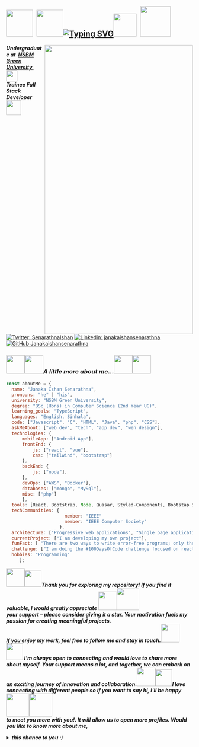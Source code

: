 <!--**Copyright © 2023 Janakaishansenarathna. All rights reserved.**-->
<h2><img src="https://user-images.githubusercontent.com/74038190/216656971-9a208a88-e6ad-4b7a-88eb-c410e4cf0e00.gif"width="72">&nbsp&nbsp<!-- Lorem, ipsum dolor sit amet consectetur adipisicing elit. Sunt nobis dolores corporis minima atque velit consequuntur nam ad omnis illo. --><img src="https://user-images.githubusercontent.com/74038190/216656959-bdd9b5f2-9fc8-438e-bbf3-3674c39ec746.gif"width="72"><!-- Lorem, ipsum dolor sit amet consectetur adipisicing elit. Sunt nobis dolores corporis minima atque velit consequuntur nam ad omnis illo. --><a href="https://git.io/typing-svg"><img src="https://readme-typing-svg.demolab.com?font=Pacifico&color=F7F7F7&size=22&center=true&vCenter=true&width=395&height=31&duration=4000&lines=Hi , Welcome+to+the+Heart+ of+my+Code+!;"alt="Typing SVG" /><!-- Lorem, ipsum dolor sit amet consectetur adipisicing elit. Sunt nobis dolores corporis minima atque velit consequuntur nam ad omnis illo. --></a><!-- Lorem, ipsum dolor sit amet consectetur adipisicing elit. Sunt nobis dolores corporis minima atque velit consequuntur nam ad omnis illo. --><img src="https://user-images.githubusercontent.com/74038190/216649449-3f087222-10d7-4132-b128-0bb0830cdb9a.gif"width="62">&nbsp&nbsp<!-- Lorem, ipsum dolor sit amet consectetur adipisicing elit. Sunt nobis dolores corporis minima atque velit consequuntur nam ad omnis illo. --><img src="https://user-images.githubusercontent.com/74038190/216655797-63671069-cb49-4ce1-a2d0-f15d1f4be193.gif"width="82"></h2><img src="https://user-images.githubusercontent.com/74038190/221352989-518609ab-b4d1-459e-929f-a08cd2bd9b3c.gif"align="right"width="400" height="780"><b><p><em>Undergraduate at&nbsp&nbsp<a href="http://www.nsbm.ac.lk">NSBM Green University </a><!-- Lorem, ipsum dolor sit amet consectetur adipisicing elit. Sunt nobis dolores corporis minima atque velit consequuntur nam ad omnis illo. -->&nbsp<!-- Lorem, ipsum dolor sit amet consectetur adipisicing elit. Sunt nobis dolores corporis minima atque velit consequuntur nam ad omnis illo. -->&nbsp<!-- Lorem, ipsum dolor sit amet consectetur adipisicing elit. Sunt nobis dolores corporis minima atque velit consequuntur nam ad omnis illo. --><img src="https://media.giphy.com/media/fYSnHlufseco8Fh93Z/giphy.gif"width="30"></br>Trainee Full Stack Developer&nbsp&nbsp<img src="https://media.giphy.com/media/WUlplcMpOCEmTGBtBW/giphy.gif"width="40"></em></p></b><!-- Lorem, ipsum dolor sit amet consectetur adipisicing elit. Sunt nobis dolores corporis minima atque velit consequuntur nam ad omnis illo. --><!-- Lorem, ipsum dolor sit amet consectetur adipisicing elit. Sunt nobis dolores corporis minima atque velit consequuntur nam ad omnis illo. -->

[![Twitter: SenarathnaIshan](https://img.shields.io/twitter/follow/SenarathnaIshan?style=social)](https://twitter.com/SenarathnaIshan)  <!-- Lorem, ipsum dolor sit amet consectetur adipisicing elit. Sunt nobis dolores corporis minima atque velit consequuntur nam ad omnis illo. -->[![Linkedin: janakaishansenarathna](https://img.shields.io/badge/-janakaishansenarathna-blue?style=flat-square&logo=Linkedin&logoColor=white&link=https://www.linkedin.com/in/janakaishansenarathna/)](https://www.linkedin.com/in/janakaishansenarathna/)  <!-- Lorem, ipsum dolor sit amet consectetur adipisicing elit. Sunt nobis dolores corporis minima atque velit consequuntur nam ad omnis illo. -->[![GitHub Janakaishansenarathna](https://img.shields.io/github/followers/Janakaishansenarathna?label=follow&style=social)](https://github.com/Janakaishansenarathna)<h3><!-- Lorem, ipsum dolor sit amet consectetur adipisicing elit. Sunt nobis dolores corporis minima atque velit consequuntur nam ad omnis illo. --><img src="https://user-images.githubusercontent.com/74038190/216649417-9acc58df-9186-4132-ad43-819a57babb67.gif" width="50"><img src="https://media.giphy.com/media/VgCDAzcKvsR6OM0uWg/giphy.gif" width="50"><!-- Lorem, ipsum dolor sit amet consectetur adipisicing elit. Sunt nobis dolores corporis minima atque velit consequuntur nam ad omnis illo. --><i>A little more about me...</i><img src="https://user-images.githubusercontent.com/74038190/216654095-6f6772e4-e433-4bba-9164-1ca6f463ac3f.gif" width="50"><!-- Lorem, ipsum dolor sit amet consectetur adipisicing elit. Sunt nobis dolores corporis minima atque velit consequuntur nam ad omnis illo. --><img src="https://user-images.githubusercontent.com/74038190/216654116-d0e8d227-7977-4edc-8d36-63461bda9503.gif" width="50"></h3>
```javascript 
const aboutMe = {
  name: "Janaka Ishan Senarathna",
  pronouns: "he" | "his",
  university: "NSBM Green University",
  degree: "BSc (Hons) in Computer Science (2nd Year UG)",
  learning_goals: "TypeScript",
  languages: "English, Sinhala",
  code: ["Javascript", "C", "HTML", "Java", "php", "CSS"],
  askMeAbout: ["web dev", "tech", "app dev", "wen design"],
  technologies: {
      mobileApp: ["Android App"],
      frontEnd: {
          js: ["react", "vue"],
          css: ["tailwind", "bootstrap"]
      },
      backEnd: {
          js: ["node"],
      },
      devOps: ["AWS", "Docker"],
      databases: ["mongo", "MySql"],
      misc: ["php"]
      },
  tools: [React, Bootstrap, Node, Quasar, Styled-Components, Bootstap Studio, Docker],
  techCommunities: {
                      member: "IEEE"
                      member: "IEEE Computer Society"
                    },
  architecture: ["Progressive web applications", "Single page applications"],
  currentProject: ["I am developing my own project"],
  funFact: [ "There are two ways to write error-free programs; only the third one works"],
  challenge: ["I am doing the #100DaysOfCode challenge focused on react"],
  hobbies: "Programming"
     };
```
<p><img src="https://user-images.githubusercontent.com/74038190/216656977-ef584e23-480a-4d1c-8c3f-7d045910ddc9.gif"width="50"><img src="https://user-images.githubusercontent.com/74038190/216656950-4ecec37b-f42b-4bd8-8cd5-55fecbe04df6.gif"width="45"><em><b>Thank you for exploring my repository! If you find it valuable, I would greatly appreciate <img src="https://user-images.githubusercontent.com/74038190/216654136-2b97900b-59ee-45c5-87bb-0c359e31dd2f.gif"width="50"><img src="https://user-images.githubusercontent.com/74038190/216654128-ad1c5827-e18e-43a6-974b-3669cbb082b9.gif"width="60"><br>your support – please consider giving it a star. Your motivation fuels my passion for creating meaningful projects. <br>If you enjoy my work, feel free to follow me and stay in touch.<img src="https://user-images.githubusercontent.com/74038190/216656977-ef584e23-480a-4d1c-8c3f-7d045910ddc9.gif"width="50"><img src="https://user-images.githubusercontent.com/74038190/216656950-4ecec37b-f42b-4bd8-8cd5-55fecbe04df6.gif"width="45"> I'm always open to connecting and would love to share more about myself. Your support means a lot, and together, we can embark on an exciting journey of innovation and collaboration.<img src="https://user-images.githubusercontent.com/74038190/216656977-ef584e23-480a-4d1c-8c3f-7d045910ddc9.gif"width="50"><img src="https://user-images.githubusercontent.com/74038190/216656950-4ecec37b-f42b-4bd8-8cd5-55fecbe04df6.gif"width="45">I love connecting with different people so if you want to say hi, I'll be happy<img src="https://user-images.githubusercontent.com/74038190/216656971-9a208a88-e6ad-4b7a-88eb-c410e4cf0e00.gif"width="62"><img src="https://user-images.githubusercontent.com/74038190/216656959-bdd9b5f2-9fc8-438e-bbf3-3674c39ec746.gif"width="62"><br> to meet you more with you!. It will allow us to open more profiles. Would you like to know more about me,<details><summary>this chance to you</b> :)&nbsp<!-- Lorem, ipsum dolor sit amet consectetur adipisicing elit. Sunt nobis dolores corporis minima atque velit consequuntur nam ad omnis illo. --></em><!-- underline line --- --></summary><br><br><br><table align="center"><tr><td><p align="left"><img src="https://img.shields.io/badge/License-BSD--2--Clause-orange.svg" alt="Janakaishansenarathna LISENCE"/><!-- Lorem, ipsum dolor sit amet consectetur adipisicing elit. Sunt nobis dolores corporis minima atque velit consequuntur nam ad omnis illo. --></p></td><td><p align="center"><!-- Lorem, ipsum dolor sit amet consectetur adipisicing elit. Sunt nobis dolores corporis minima atque velit consequuntur nam ad omnis illo. --><img src="https://komarev.com/ghpvc/?username=janakaishansenarathna&label=Profile%20views&color=0e75b6&style=flat"alt="Janakaishansenarathna" /></p></td><td><p align="right"><b><i> Copyright © 2023 Janakaishansenarathna. All rights reserved.</i></b></p></td></tr></table><!-- Copyright Notice --><!--**Copyright © 2023 Janakaishansenarathna. All rights reserved.**--><!-- Lorem, ipsum dolor sit amet consectetur adipisicing elit. Sunt nobis dolores corporis minima atque velit consequuntur nam ad omnis illo. --><h1 align="center"><i>Hi <!-- Lorem, ipsum dolor sit amet consectetur adipisicing elit. Sunt nobis dolores corporis minima atque velit consequuntur nam ad omnis illo. --></i><!-- Lorem, ipsum dolor sit amet consectetur adipisicing elit. Sunt nobis dolores corporis minima atque velit consequuntur nam ad omnis illo. --><img src="https://raw.githubusercontent.com/Tarikul-Islam-Anik/Animated-Fluent-Emojis/master/Emojis/Hand%20gestures/Heart%20Hands.png"alt="Heart Hands"width="70" height="70"/>, Welcome to the Heart of My Code ! <!-- Lorem, ipsum dolor sit amet consectetur adipisicing elit. Sunt nobis dolores corporis minima atque velit consequuntur nam ad omnis illo. --><img src="https://raw.githubusercontent.com/Tarikul-Islam-Anik/Animated-Fluent-Emojis/master/Emojis/People%20with%20professions/Man%20Technologist%20Medium%20Skin%20Tone.png"alt="Man Technologist Medium Skin Tone"width="70"height="70"/><!-- Lorem, ipsum dolor sit amet consectetur adipisicing elit. Sunt nobis dolores corporis minima atque velit consequuntur nam ad omnis illo. --></h1><div align="center"><a href="https://git.io/typing-svg"><!-- Lorem, ipsum dolor sit amet consectetur adipisicing elit. Sunt nobis dolores corporis minima atque velit consequuntur nam ad omnis illo. --><img src="https://readme-typing-svg.demolab.com?font=Righteous&size=35&center=true&vCenter=true&width=600&height=70&duration=4000&lines=I'm +a+Trainee+Full+Stack+Developer; || .Front+End+Developer; || .UI/UX Designer ; || .From+Gampaha+, Sri+lanka ;"alt="Typing SVG" /></a><!-- Lorem, ipsum dolor sit amet consectetur adipisicing elit. Sunt nobis dolores corporis minima atque velit consequuntur nam ad omnis illo. --></div><table><!-- Lorem, ipsum dolor sit amet consectetur adipisicing elit. Sunt nobis dolores corporis minima atque velit consequuntur nam ad omnis illo. --><tr><td><h2><!-- Lorem, ipsum dolor sit amet consectetur adipisicing elit. Sunt nobis dolores corporis minima atque velit consequuntur nam ad omnis illo. --><i>💫 About Me: </i></h2><!-- Lorem, ipsum dolor sit amet consectetur adipisicing elit. Sunt nobis dolores corporis minima atque velit consequuntur nam ad omnis illo. --><span style="font-family: 'Righteous', cursive;font-size: 16px;"><h4><!-- Lorem, ipsum dolor sit amet consectetur adipisicing elit. Sunt nobis dolores corporis minima atque velit consequuntur nam ad omnis illo. --><i>👋 Hello, Coders!</i></h4><b><!-- Lorem, ipsum dolor sit amet consectetur adipisicing elit. Sunt nobis dolores corporis minima atque velit consequuntur nam ad omnis illo. --><i>I am a dynamic 2nd-year BSc <!-- Lorem, ipsum dolor sit amet consectetur adipisicing elit. Sunt nobis dolores corporis minima atque velit consequuntur nam ad omnis illo. -->(Hons) Computer Science <!-- Lorem, ipsum dolor sit amet consectetur adipisicing elit. Sunt nobis dolores corporis minima atque velit consequuntur nam ad omnis illo. -->student at NSBM Green University, passionately focused on<!-- Lorem, ipsum dolor sit amet consectetur adipisicing elit. Sunt nobis dolores corporis minima atque velit consequuntur nam ad omnis illo. --> full-stack web development<!-- Lorem, ipsum dolor sit amet consectetur adipisicing elit. Sunt nobis dolores corporis minima atque velit consequuntur nam ad omnis illo. --> and mobile applications.<!-- Lorem, ipsum dolor sit amet consectetur adipisicing elit. Sunt nobis dolores corporis minima atque velit consequuntur nam ad omnis illo. --> With a keen interest in innovation, I excel <!-- Lorem, ipsum dolor sit amet consectetur adipisicing elit. Sunt nobis dolores corporis minima atque velit consequuntur nam ad omnis illo. -->in software development, database<!-- Lorem, ipsum dolor sit amet consectetur adipisicing elit. Sunt nobis dolores corporis minima atque velit consequuntur nam ad omnis illo. --> management<!-- Lorem, ipsum dolor sit amet consectetur adipisicing elit. Sunt nobis dolores corporis minima atque velit consequuntur nam ad omnis illo. -->, and artificial intelligence. My collaborative approach, <!-- Lorem, ipsum dolor sit amet consectetur adipisicing elit. Sunt nobis dolores corporis minima atque velit consequuntur nam ad omnis illo. -->strong communication skills, and dedication make me an asset ready to contribute to the success of any organization. Connect with me to explore opportunities for <!-- Lorem, ipsum dolor sit amet consectetur adipisicing elit. Sunt nobis dolores corporis minima atque velit consequuntur nam ad omnis illo. -->impactful collaboration in the dynamic realms of full-stack web development and mobile applications.</i></b></span></td><td><img src="https://octodex.github.com/images/manufacturetocat.png"align="right"width=""></td></tr><!-- Lorem, ipsum dolor sit amet consectetur adipisicing elit. Sunt nobis dolores corporis minima atque velit consequuntur nam ad omnis illo. --></table><!-- Lorem, ipsum dolor sit amet consectetur adipisicing elit. Sunt nobis dolores corporis minima atque velit consequuntur nam ad omnis illo. --><img align="center"alt="Coding"width="" src="https://repository-images.githubusercontent.com/588181932/e36ec678-7984-4cdd-8e4c-a3932772ff8e"><details><summary><img src="https://raw.githubusercontent.com/Tarikul-Islam-Anik/Animated-Fluent-Emojis/master/Emojis/Smilies/Zzz.png" alt="Zzz"width="50"height="50"/></summary><!-- Lorem, ipsum dolor sit amet consectetur adipisicing elit. Sunt nobis dolores corporis minima atque velit consequuntur nam ad omnis illo. --><details><summary><h2><!-- Lorem, ipsum dolor sit amet consectetur adipisicing elit. Sunt nobis dolores corporis minima atque velit consequuntur nam ad omnis illo. --><i>🏆 GitHub Trophies:</i></h2></summary><!-- Lorem, ipsum dolor sit amet consectetur adipisicing elit. Sunt nobis dolores corporis minima atque velit consequuntur nam ad omnis illo. --><a href="https://github-trophies.vercel.app/?username=Janakaishansenarathna"target="_blank"><img src="https://github-trophies.vercel.app/?username=Janakaishansenarathna&theme=radical&column=6&margin-w=10&margin-h=5"></a><br><a href="https://github-profile-trophy.vercel.app/?username=Janakaishansenarathna&theme=radical&margin-w=10&margin-h=&title=Reviews,Experience" target="_blank"><img src="https://github-profile-trophy.vercel.app/?username=Janakaishansenarathna&theme=radical&margin-w=10&margin-h=&title=Reviews,Experience"><!-- Lorem, ipsum dolor sit amet consectetur adipisicing elit. Sunt nobis dolores corporis minima atque velit consequuntur nam ad omnis illo. --></a></details><!-- Lorem, ipsum dolor sit amet consectetur adipisicing elit. Sunt nobis dolores corporis minima atque velit consequuntur nam ad omnis illo. --><details><summary><!-- Lorem, ipsum dolor sit amet consectetur adipisicing elit. Sunt nobis dolores corporis minima atque velit consequuntur nam ad omnis illo. --><h2><i>💻 Tech Stack:</i></h2></summary><div style="display: flex;align-items:flex-start;align:align"><table align=""><tr><td align="center" width="96"><!-- Lorem, ipsum dolor sit amet consectetur adipisicing elit. Sunt nobis dolores corporis minima atque velit consequuntur nam ad omnis illo. --><img src="https://techstack-generator.vercel.app/react-icon.svg" alt="icon" width="65" height="65"/><br>React</td><td align="center" width="96"><a href="#macropower-tech"><img src="https://techstack-generator.vercel.app/python-icon.svg" alt="icon" width="65" height="65"/><!-- Lorem, ipsum dolor sit amet consectetur adipisicing elit. Sunt nobis dolores corporis minima atque velit consequuntur nam ad omnis illo. --></a><br>Python</td><!-- Lorem, ipsum dolor sit amet consectetur adipisicing elit. Sunt nobis dolores corporis minima atque velit consequuntur nam ad omnis illo. --><td align="center" width="96"><!-- Lorem, ipsum dolor sit amet consectetur adipisicing elit. Sunt nobis dolores corporis minima atque velit consequuntur nam ad omnis illo. --><img src="https://techstack-generator.vercel.app/js-icon.svg" alt="icon" width="65" height="65"/><br>JavaScript</td><td align="center" width="96"><img src="https://techstack-generator.vercel.app/cpp-icon.svg" alt="icon" width="65" height="65"/><br>C++</td><td align="center" width="96"><!-- Lorem, ipsum dolor sit amet consectetur adipisicing elit. Sunt nobis dolores corporis minima atque velit consequuntur nam ad omnis illo. --><img src="https://techstack-generator.vercel.app/mysql-icon.svg" alt="icon" width="65" height="65"/><br>MySQL</td><td align="center" width="96"><!-- Lorem, ipsum dolor sit amet consectetur adipisicing elit. Sunt nobis dolores corporis minima atque velit consequuntur nam ad omnis illo. --><img src="https://techstack-generator.vercel.app/github-icon.svg" alt="icon" width="65" height="65"/><br>Github</td><td align="center" width="96"><img src="https://techstack-generator.vercel.app/aws-icon.svg" alt="icon" width="65" height="65"/><br>AWS</td></td></td><td align="center" width="96"><img src="https://skillicons.dev/icons?i=idea" width="48" height="48" alt="idea" /><br>idea</td><td align="center" width="96"><img src="https://skillicons.dev/icons?i=linkedin" width="48" height="48" alt="linkedin" /><br>linkedin</td><!-- Lorem, ipsum dolor sit amet consectetur adipisicing elit. Sunt nobis dolores corporis minima atque velit consequuntur nam ad omnis illo. --></tr><tr><td align="center" width="96"><img src="https://skillicons.dev/icons?i=twitter" width="48" height="48" alt="twitter" /><br>twitter<td align="center" width="96"><!-- Lorem, ipsum dolor sit amet consectetur adipisicing elit. Sunt nobis dolores corporis minima atque velit consequuntur nam ad omnis illo. --><img src="https://skillicons.dev/icons?i=visualstudio" width="48" height="48" alt="visualstudio" /><br>visualstudio</td><td align="center" width="96"><!-- Lorem, ipsum dolor sit amet consectetur adipisicing elit. Sunt nobis dolores corporis minima atque velit consequuntur nam ad omnis illo. --><img src="https://user-images.githubusercontent.com/25181517/192108372-f71d70ac-7ae6-4c0d-8395-51d8870c2ef0.png" width="48" height="48" alt="Git" /><br>Git</td><td align="center"  width="96"><img src="https://skillicons.dev/icons?i=html" width="48" height="48" alt="HTML5" /><br><!-- Lorem, ipsum dolor sit amet consectetur adipisicing elit. Sunt nobis dolores corporis minima atque velit consequuntur nam ad omnis illo. -->HTML5</td><td align="center" width="96"><img src="https://skillicons.dev/icons?i=css" width="48" height="48" alt="css" /><br>CSS</td><td align="center"  width="96"><!-- Lorem, ipsum dolor sit amet consectetur adipisicing elit. Sunt nobis dolores corporis minima atque velit consequuntur nam ad omnis illo. --><img src="https://skillicons.dev/icons?i=bootstrap" width="48" height="48" alt="bootstrap" /><!-- Lorem, ipsum dolor sit amet consectetur adipisicing elit. Sunt nobis dolores corporis minima atque velit consequuntur nam ad omnis illo. --><br>Bootstrap</td><td align="center" width="96"><!-- Lorem, ipsum dolor sit amet consectetur adipisicing elit. Sunt nobis dolores corporis minima atque velit consequuntur nam ad omnis illo. --><img src="https://skillicons.dev/icons?i=tailwind" width="48" height="48" alt="tailwind" /><br>Tailwind</td><td align="center" width="96"><img src="https://skillicons.dev/icons?i=postman" width="48" height="48" alt="postman" /><!-- Lorem, ipsum dolor sit amet consectetur adipisicing elit. Sunt nobis dolores corporis minima atque velit consequuntur nam ad omnis illo. --><br>postman</td><!-- Lorem, ipsum dolor sit amet consectetur adipisicing elit. Sunt nobis dolores corporis minima atque velit consequuntur nam ad omnis illo. --><td align="center" width="96"><img src="https://skillicons.dev/icons?i=gitlab" width="48" height="48" alt="gitlab" /><br>gitlab</td></tr><tr><td align="center" width="96"><img src="https://skillicons.dev/icons?i=ai" width="48" height="48" alt="ai" /><br>a</td><!-- Lorem, ipsum dolor sit amet consectetur adipisicing elit. Sunt nobis dolores corporis minima atque velit consequuntur nam ad omnis illo. --><td align="center" width="96"><!-- Lorem, ipsum dolor sit amet consectetur adipisicing elit. Sunt nobis dolores corporis minima atque velit consequuntur nam ad omnis illo. --><img src="https://skillicons.dev/icons?i=nodejs" width="48" height="48" alt="Nodejs" /><br>Nodejs</td></td><td align="center" width="96"><!-- Lorem, ipsum dolor sit amet consectetur adipisicing elit. Sunt nobis dolores corporis minima atque velit consequuntur nam ad omnis illo. --><img src="https://skillicons.dev/icons?i=figma" width="48" height="48" alt="figma" /><!-- Lorem, ipsum dolor sit amet consectetur adipisicing elit. Sunt nobis dolores corporis minima atque velit consequuntur nam ad omnis illo. --><br>figma</td><!-- Lorem, ipsum dolor sit amet consectetur adipisicing elit. Sunt nobis dolores corporis minima atque velit consequuntur nam ad omnis illo. --><td align="center" width="96"><!-- Lorem, ipsum dolor sit amet consectetur adipisicing elit. Sunt nobis dolores corporis minima atque velit consequuntur nam ad omnis illo. --><img src="https://skillicons.dev/icons?i=vscode" width="48" height="48" alt="VsCode" /><br>VsCode</td><td align="center" width="96"><img src="https://skillicons.dev/icons?i=wordpress" width="48" height="48" alt="WordPress" /><!-- Lorem, ipsum dolor sit amet consectetur adipisicing elit. Sunt nobis dolores corporis minima atque velit consequuntur nam ad omnis illo. --><br>WordPress<!-- Lorem, ipsum dolor sit amet consectetur adipisicing elit. Sunt nobis dolores corporis minima atque velit consequuntur nam ad omnis illo. --></td><td align="center" width="96"><img src="https://skillicons.dev/icons?i=sass" width="48" height="48" alt="Sass" /><br>Sass</td><td align="center" width="96"><img src="https://skillicons.dev/icons?i=php" width="48" height="48" alt="php" /><!-- Lorem, ipsum dolor sit amet consectetur adipisicing elit. Sunt nobis dolores corporis minima atque velit consequuntur nam ad omnis illo. --><br>php</td><!-- Lorem, ipsum dolor sit amet consectetur adipisicing elit. Sunt nobis dolores corporis minima atque velit consequuntur nam ad omnis illo. --><td align="center" width="96"><img src="https://skillicons.dev/icons?i=flutter" width="48" height="48" alt="flutter" /><!-- Lorem, ipsum dolor sit amet consectetur adipisicing elit. Sunt nobis dolores corporis minima atque velit consequuntur nam ad omnis illo. --><br>flutter</td><!-- Lorem, ipsum dolor sit amet consectetur adipisicing elit. Sunt nobis dolores corporis minima atque velit consequuntur nam ad omnis illo. --><td align="center" width="96"><img src="https://skillicons.dev/icons?i=githubactions" width="48" height="48" alt="githubactions" /><br>githubactions</td></tr><tr><td align="center" width="96"><img src="https://skillicons.dev/icons?i=androidstudio" width="48" height="48" alt="androidstudio" /><br>androidstudio</td><td align="center" width="96"><img src="https://skillicons.dev/icons?i=atom" width="48" height="48" alt="atom" /><!-- Lorem, ipsum dolor sit amet consectetur adipisicing elit. Sunt nobis dolores corporis minima atque velit consequuntur nam ad omnis illo. --><br>atom</td><td align="center" width="96"><img src="https://skillicons.dev/icons?i=azure" width="48" height="48" alt="azure" /><br>azure</td><td align="center" width="96"><img src="https://skillicons.dev/icons?i=c" width="48" height="48" alt="c" /><!-- Lorem ipsum dolor sit amet consectetur adipisicing elit. Quis, aliquid. Minima, ducimus laboriosam eius tempore saepe aut beatae doloremque dicta incidunt odit earum quae porro magnam dolorem voluptatibus velit placeat laudantium, ullam hic molestiae ex! Totam enim facilis vel at, voluptatibus pariatur. Molestias, in labore temporibus architecto quia numquam non excepturi perferendis, sunt nostrum laborum veritatis! Voluptate a mollitia vel accusamus consequatur tempore sapiente hic corporis harum, delectus omnis voluptates necessitatibus? Accusamus laudantium mollitia culpa expedita tenetur ab dicta earum quia placeat ipsum? Velit harum voluptas obcaecati. Perferendis nihil accusamus ducimus nulla qui perspiciatis optio debitis similique officiis quas, consectetur at reprehenderit dignissimos delectus voluptates fuga? Ipsam in ipsa reiciendis cupiditate minus qui facere voluptatem aspernatur consequuntur nulla ex iure pariatur perspiciatis corrupti totam, omnis molestias dolorem dicta? Et quibusdam inventore excepturi perspiciatis iste, quasi ullam reprehenderit repudiandae provident aliquam, fuga explicabo vel voluptatum voluptates modi nemo, nobis omnis eum dolorem! Itaque dignissimos vero illo. Animi atque, eaque ea libero eum odio iste quisquam provident rem pariatur natus est. Iure, accusamus ipsa, illo excepturi hic corporis architecto assumenda quia nam dolore optio numquam, similique dignissimos delectus voluptatum sit dolores nesciunt? Doloremque debitis saepe adipisci ut. Modi amet, aperiam placeat eos dolorum ipsa laboriosam reprehenderit magnam maxime autem facere explicabo nemo ipsum veniam itaque, quod animi doloremque exercitationem quasi fugit unde numquam nulla sint porro. Accusamus voluptate adipisci ratione atque distinctio fugit laborum incidunt vel, minima, odit, sit mollitia. Itaque nobis enim consequuntur explicabo quia, in eos maxime et incidunt velit a quo provident. Veritatis inventore tenetur maxime provident esse enim fugiat necessitatibus repellat consequatur porro eum quas qui eius, error, officia, accusamus dolorum omnis. Perferendis? --><br>c</td><td align="center" width="96"><!-- Lorem, ipsum dolor sit amet consectetur adipisicing elit. Sunt nobis dolores corporis minima atque velit consequuntur nam ad omnis illo. --><img src="https://skillicons.dev/icons?i=codepen" width="48" height="48" alt="codepen" /><br>codepen</td><td align="center" width="96"><img src="https://skillicons.dev/icons?i=dart" width="48" height="48" alt="dart" /><br>dart</td><!-- Lorem, ipsum dolor sit amet consectetur adipisicing elit. Sunt nobis dolores corporis minima atque velit consequuntur nam ad omnis illo. --><td align="center" width="96"><!-- Lorem, ipsum dolor sit amet consectetur adipisicing elit. Sunt nobis dolores corporis minima atque velit consequuntur nam ad omnis illo. --><img src="https://skillicons.dev/icons?i=discord" width="48" height="48" alt="discord" /><br>discord</td><td align="center" width="96"><img src="https://skillicons.dev/icons?i=linux" width="48" height="48" alt="linux" /><br>linux</td><!-- Lorem, ipsum dolor sit amet consectetur adipisicing elit. Sunt nobis dolores corporis minima atque velit consequuntur nam ad omnis illo. --><td align="center" width="96"><!-- Lorem, ipsum dolor sit amet consectetur adipisicing elit. Sunt nobis dolores corporis minima atque velit consequuntur nam ad omnis illo. --><img src="https://skillicons.dev/icons?i=eclipse" width="48" height="48" alt="eclipse" /><br>eclipse</td></tr><tr><td align="center" width="96"><img src="https://techstack-generator.vercel.app/csharp-icon.svg" alt="icon" width="65" height="65" /><br>C#</td><td align="center" width="96"><img src="https://techstack-generator.vercel.app/docker-icon.svg" alt="icon" width="65" height="65" /><br>Docker</td><!-- Lorem, ipsum dolor sit amet consectetur adipisicing elit. Sunt nobis dolores corporis minima atque velit consequuntur nam ad omnis illo. --></td><td align="center" width="96"><!-- Lorem, ipsum dolor sit amet consectetur adipisicing elit. Sunt nobis dolores corporis minima atque velit consequuntur nam ad omnis illo. --><img src="https://techstack-generator.vercel.app/java-icon.svg" alt="icon" width="65" height="65" /><br>Java</td><td align="center" width="96"><img src="https://techstack-generator.vercel.app/django-icon.svg" alt="icon" width="65" height="65" /><br><!-- Lorem, ipsum dolor sit amet consectetur adipisicing elit. Sunt nobis dolores corporis minima atque velit consequuntur nam ad omnis illo. -->django</td><!-- Lorem, ipsum dolor sit amet consectetur adipisicing elit. Sunt nobis dolores corporis minima atque velit consequuntur nam ad omnis illo. --><td align="center" width="96"><!-- Lorem, ipsum dolor sit amet consectetur adipisicing elit. Sunt nobis dolores corporis minima atque velit consequuntur nam ad omnis illo. --><img src="https://techstack-generator.vercel.app/prettier-icon.svg" alt="icon" width="65" height="65" /><br>prettier</td><td align="center" width="96"><img src="https://techstack-generator.vercel.app/redux-icon.svg" alt="icon" width="65" height="65" /><!-- Lorem, ipsum dolor sit amet consectetur adipisicing elit. Sunt nobis dolores corporis minima atque velit consequuntur nam ad omnis illo. --><br>Vue</td><td align="center" width="96"><!-- Lorem, ipsum dolor sit amet consectetur adipisicing elit. Sunt nobis dolores corporis minima atque velit consequuntur nam ad omnis illo. --><img src="https://techstack-generator.vercel.app/testinglibrary-icon.svg" alt="icon" width="65" height="65" /><br>Testing Libry<!-- Lorem, ipsum dolor sit amet consectetur adipisicing elit. Sunt nobis dolores corporis minima atque velit consequuntur nam ad omnis illo. --></td><td align="center" width="96"><!-- Lorem, ipsum dolor sit amet consectetur adipisicing elit. Sunt nobis dolores corporis minima atque velit consequuntur nam ad omnis illo. --><img src="https://techstack-generator.vercel.app/ts-icon.svg" alt="icon" width="65" height="65" /><br>TypeScript</td><td align="center" width="96"><img src="https://skillicons.dev/icons?i=instagram" width="48" height="48" alt="instagram" /><!-- Lorem, ipsum dolor sit amet consectetur adipisicing elit. Sunt nobis dolores corporis minima atque velit consequuntur nam ad omnis illo. --><br>instagram</td><!-- Lorem, ipsum dolor sit amet consectetur adipisicing elit. Sunt nobis dolores corporis minima atque velit consequuntur nam ad omnis illo. --></tr></table></div><!-- Lorem, ipsum dolor sit amet consectetur adipisicing elit. Sunt nobis dolores corporis minima atque velit consequuntur nam ad omnis illo. --></details><details><summary><h2><i>📊 GitHub Stats:</i><!-- Lorem, ipsum dolor sit amet consectetur adipisicing elit. Sunt nobis dolores corporis minima atque velit consequuntur nam ad omnis illo. --></h2></summary><!-- Lorem, ipsum dolor sit amet consectetur adipisicing elit. Sunt nobis dolores corporis minima atque velit consequuntur nam ad omnis illo. --><div style="display: flex; align-items: flex-start; align: align "><!-- Lorem, ipsum dolor sit amet consectetur adipisicing elit. Sunt nobis dolores corporis minima atque velit consequuntur n-->
  <img src="https://github-readme-streak-stats.herokuapp.com/?user=Janakaishansenarathna&theme=midnight-purple&hide_border=true" alt="Janakaishansenarathna" width="844" height=""><!-- Lorem, ipsum dolor sit amet consectetur adipisicing elit. Sunt nobis dolores corporis minima atque velit consequuntur nam ad omnis illo. --><!-- Lorem, ipsum dolor sit amet consectetur adipisicing elit. Sunt nobis dolores corporis minima atque velit consequuntur nam ad omnis illo. --><!-- Lorem, ipsum dolor sit amet consectetur adipisicing elit. Sunt nobis dolores corporis minima atque velit consequuntur nam ad omnis illo. --><!-- Lorem, ipsum dolor sit amet consectetur adipisicing elit. Sunt nobis dolores corporis minima atque velit consequuntur nam ad omnis illo. --><!-- Lorem, ipsum dolor sit amet consectetur adipisicing elit. Sunt nobis dolores corporis minima atque velit consequuntur nam ad omnis illo. --><!-- Lorem, ipsum dolor sit amet consectetur adipisicing elit. Sunt nobis dolores corporis minima atque velit consequuntur nam ad omnis illo. -->
  <img src="http://github-profile-summary-cards.vercel.app/api/cards/profile-details?username=Janakaishansenarathna&theme=midnight_purple" width="844" height=""><!-- Lorem, ipsum dolor sit amet consectetur adipisicing elit. Sunt nobis dolores corporis minima atque velit consequuntur nam ad omnis illo. --><!-- Lorem, ipsum dolor sit amet consectetur adipisicing elit. Sunt nobis dolores corporis minima atque velit consequuntur nam ad omnis illo. --><!-- Lorem, ipsum dolor sit amet consectetur adipisicing elit. Sunt nobis dolores corporis minima atque velit consequuntur nam ad omnis illo. --><!-- Lorem, ipsum dolor sit amet consectetur adipisicing elit. Sunt nobis dolores corporis minima atque velit consequuntur nam ad omnis illo. --><!-- Lorem, ipsum dolor sit amet consectetur adipisicing elit. Sunt nobis dolores corporis minima atque velit consequuntur nam ad omnis illo. --><!-- Lorem, ipsum dolor sit amet consectetur adipisicing elit. Sunt nobis dolores corporis minima atque velit consequuntur nam ad omnis illo. --><!-- Lorem, ipsum dolor sit amet consectetur adipisicing elit. Sunt nobis dolores corporis minima atque velit consequuntur nam ad omnis illo. --><!-- Lorem, ipsum dolor sit amet consectetur adipisicing elit. Sunt nobis dolores corporis minima atque velit consequuntur nam ad omnis illo. --><!-- Lorem, ipsum dolor sit amet consectetur adipisicing elit. Sunt nobis dolores corporis minima atque velit consequuntur nam ad omnis illo. -->
  <img src="http://github-profile-summary-cards.vercel.app/api/cards/repos-per-language?username=Janakaishansenarathna&theme=midnight_purple" width="420" height=""><!-- Lorem, ipsum dolor sit amet consectetur adipisicing elit. Sunt nobis dolores corporis minima atque velit consequuntur nam ad omnis illo. --><!-- Lorem, ipsum dolor sit amet consectetur adipisicing elit. Sunt nobis dolores corporis minima atque velit consequuntur nam ad omnis illo. --><!-- Lorem, ipsum dolor sit amet consectetur adipisicing elit. Sunt nobis dolores corporis minima atque velit consequuntur nam ad omnis illo. --><!-- Lorem, ipsum dolor sit amet consectetur adipisicing elit. Sunt nobis dolores corporis minima atque velit consequuntur nam ad omnis illo. --><!-- Lorem, ipsum dolor sit amet consectetur adipisicing elit. Sunt nobis dolores corporis minima atque velit consequuntur nam ad omnis illo. --><!-- Lorem, ipsum dolor sit amet consectetur adipisicing elit. Sunt nobis dolores corporis minima atque velit consequuntur nam ad omnis illo. --><!-- Lorem, ipsum dolor sit amet consectetur adipisicing elit. Sunt nobis dolores corporis minima atque velit consequuntur nam ad omnis illo. --><!-- Lorem, ipsum dolor sit amet consectetur adipisicing elit. Sunt nobis dolores corporis minima atque velit consequuntur nam ad omnis illo. --><!-- Lorem, ipsum dolor sit amet consectetur adipisicing elit. Sunt nobis dolores corporis minima atque velit consequuntur nam ad omnis illo. -->
  <img src="http://github-profile-summary-cards.vercel.app/api/cards/most-commit-language?username=Janakaishansenarathna&theme=midnight_purple" width="420" height=""><!-- Lorem, ipsum dolor sit amet consectetur adipisicing elit. Sunt nobis dolores corporis minima atque velit consequuntur nam ad omnis illo. --><!-- Lorem, ipsum dolor sit amet consectetur adipisicing elit. Sunt nobis dolores corporis minima atque velit consequuntur nam ad omnis illo. --><!-- Lorem, ipsum dolor sit amet consectetur adipisicing elit. Sunt nobis dolores corporis minima atque velit consequuntur nam ad omnis illo. --><!-- Lorem, ipsum dolor sit amet consectetur adipisicing elit. Sunt nobis dolores corporis minima atque velit consequuntur nam ad omnis illo. --><!-- Lorem, ipsum dolor sit amet consectetur adipisicing elit. Sunt nobis dolores corporis minima atque velit consequuntur nam ad omnis illo. --><!-- Lorem, ipsum dolor sit amet consectetur adipisicing elit. Sunt nobis dolores corporis minima atque velit consequuntur nam ad omnis illo. --><!-- Lorem, ipsum dolor sit amet consectetur adipisicing elit. Sunt nobis dolores corporis minima atque velit consequuntur nam ad omnis illo. --><!-- Lorem, ipsum dolor sit amet consectetur adipisicing elit. Sunt nobis dolores corporis minima atque velit consequuntur nam ad omnis illo. --><!-- Lorem, ipsum dolor sit amet consectetur adipisicing elit. Sunt nobis dolores corporis minima atque velit consequuntur nam ad omnis illo. -->
  <img src="http://github-profile-summary-cards.vercel.app/api/cards/stats?username=Janakaishansenarathna&theme=midnight_purple" width="420" height="">
  <img src="http://github-profile-summary-cards.vercel.app/api/cards/productive-time?username=Janakaishansenarathna&theme=midnight_purple&utcOffset=8" width="420" height="">
  <!--<img src="https://github-contributor-stats.vercel.app/api?username=Janakaishansenarathna&limit=5&theme=midnight-purple&hide_border=true&combine_all_yearly_contributions=true" alt="Janakaishansenarathna" width="" height="192">--><!-- Lorem, ipsum dolor sit amet consectetur adipisicing elit. Sunt nobis dolores corporis minima atque velit consequuntur nam ad omnis illo. --><!-- Lorem, ipsum dolor sit amet consectetur adipisicing elit. Sunt nobis dolores corporis minima atque velit consequuntur nam ad omnis illo. --><!-- Lorem, ipsum dolor sit amet consectetur adipisicing elit. Sunt nobis dolores corporis minima atque velit consequuntur nam ad omnis illo. --><!-- Lorem, ipsum dolor sit amet consectetur adipisicing elit. Sunt nobis dolores corporis minima atque velit consequuntur nam ad omnis illo. --><!-- Lorem, ipsum dolor sit amet consectetur adipisicing elit. Sunt nobis dolores corporis minima atque velit consequuntur nam ad omnis illo. --><!-- Lorem, ipsum dolor sit amet consectetur adipisicing elit. Sunt nobis dolores corporis minima atque velit consequuntur nam ad omnis illo. --><!-- Lorem, ipsum dolor sit amet consectetur adipisicing elit. Sunt nobis dolores corporis minima atque velit consequuntur nam ad omnis illo. -->
  <img src="https://github-readme-stats.vercel.app/api/top-langs/?username=Janakaishansenarathna&theme=midnight-purple&hide_border=true&layout=donut-vertical&langs_count=8" width="300" height="370"><img src="https://github-readme-stats.vercel.app/api?username=Janakaishansenarathna&show=reviews,discussions_started,discussions_answered,prs_merged,prs_merged_percentage&show_icons=true&theme=midnight-purple&hide_border=true" width="540" height="370"><!-- Lorem, ipsum dolor sit amet consectetur adipisicing elit. Sunt nobis dolores corporis minima atque velit consequuntur nam ad omnis illo. --></div><!-- Lorem, ipsum dolor sit amet consectetur adipisicing elit. Sunt nobis dolores corporis minima atque velit consequuntur nam ad omnis illo. --></details><details><summary><h2><i>⚡Quotes:</i></h2></summary><table><tr><td><h2>🚀 Inspirational Quote:</h2>
    
![Inspirational Quote](https://quotes-github-readme.vercel.app/api?type=vertical&theme=dark)</td><td><h2>👩‍💻 Developer Quote:</h2>![Developer Quote](https://quotes-github-readme.vercel.app/api?type=vertical&theme=dark&quote=Code%20is%20like%20poetry;%20most%20of%20it%20should%20not%20have%20been%20written.%20-%20But%20when%20it%20works,%20it's%20pure%20art.%20-%20Ward%20Cunningham)</td><td><h2>🌈Inspirational Quote:</h2>![Inspirational Quote](https://quotes-github-readme.vercel.app/api?type=vertical&theme=dark&quote=The%20only%20limit%20to%20our%20realization%20of%20tomorrow%20will%20be%20our%20doubts%20of%20today.%20-%20Franklin%20D.%20Roosevelt)</td></tr></table></details><details><summary><h2><i>🌐 Socials:</i></h2></summary><a href="https://behance.net/janakaishan"><img src="https://img.shields.io/badge/Behance-1769ff?logo=behance&logoColor=white)](https://behance.net/janakaishan" width="120" height="30"></a><a href="https://discord.gg/janakaishan"><img src="https://img.shields.io/badge/Discord-%237289DA.svg?logo=discord&logoColor=white" width="120" height="30"></a><!-- Lorem, ipsum dolor sit amet consectetur adipisicing elit. Sunt nobis dolores corporis minima atque velit consequuntur nam ad omnis illo. --><a href="https://facebook.com/janaka.ishan.senarathna.69"><!-- Lorem, ipsum dolor sit amet consectetur adipisicing elit. Sunt nobis dolores corporis minima atque velit consequuntur nam ad omnis illo. --><img src="https://img.shields.io/badge/Facebook-%231877F2.svg?logo=Facebook&logoColor=white" width="120" height="30"></a><!-- Lorem, ipsum dolor sit amet consectetur adipisicing elit. Sunt nobis dolores corporis minima atque velit consequuntur nam ad omnis illo. --><!-- Lorem, ipsum dolor sit amet consectetur adipisicing elit. Sunt nobis dolores corporis minima atque velit consequuntur nam ad omnis illo. --><a href="https://instagram.com/____janakaishansenarathna_____"><!-- Lorem, ipsum dolor sit amet consectetur adipisicing elit. Sunt nobis dolores corporis minima atque velit consequuntur nam ad omnis illo. --><img src="https://img.shields.io/badge/Instagram-%23E4405F.svg?logo=Instagram&logoColor=white" width="120" height="30"><!-- Lorem, ipsum dolor sit amet consectetur adipisicing elit. Sunt nobis dolores corporis minima atque velit consequuntur nam ad omnis illo. --></a><!-- Lorem, ipsum dolor sit amet consectetur adipisicing elit. Sunt nobis dolores corporis minima atque velit consequuntur nam ad omnis illo. --><a href="https://linkedin.com/in/janakaishansenarathna"><!-- Lorem, ipsum dolor sit amet consectetur adipisicing elit. Sunt nobis dolores corporis minima atque velit consequuntur nam ad omnis illo. --><img src="https://img.shields.io/badge/LinkedIn-%230077B5.svg?logo=linkedin&logoColor=white" width="120" height="30"></a><!-- Lorem, ipsum dolor sit amet consectetur adipisicing elit. Sunt nobis dolores corporis minima atque velit consequuntur nam ad omnis illo. --><!-- Lorem, ipsum dolor sit amet consectetur adipisicing elit. Sunt nobis dolores corporis minima atque velit consequuntur nam ad omnis illo. --><a href="https://medium.com/@janakaishansenarathna0169"><img src="https://img.shields.io/badge/Medium-12100E?logo=medium&logoColor=white" width="120" height="30"></a> <br><!-- Lorem, ipsum dolor sit amet consectetur adipisicing elit. Sunt nobis dolores corporis minima atque velit consequuntur nam ad omnis illo. --><a href="https://pinterest.com/Janakaishansenarathna"><img src="https://img.shields.io/badge/Pinterest-%23E60023.svg?logo=Pinterest&logoColor=white" width="120" height="30"><!-- Lorem, ipsum dolor sit amet consectetur adipisicing elit. Sunt nobis dolores corporis minima atque velit consequuntur nam ad omnis illo. --></a><a href="https://quora.com/profile/Janaka-Ishan"><img src="https://img.shields.io/badge/Quora-%23B92B27.svg?logo=Quora&logoColor=white" width="120" height="30"></a><!-- Lorem, ipsum dolor sit amet consectetur adipisicing elit. Sunt nobis dolores corporis minima atque velit consequuntur nam ad omnis illo. --><a href="https://reddit.com/user/u/Anonymousmarshmelow"><img src="https://img.shields.io/badge/Reddit-%23FF4500.svg?logo=Reddit&logoColor=white" width="120" height="30"></a><!-- Lorem, ipsum dolor sit amet consectetur adipisicing elit. Sunt nobis dolores corporis minima atque velit consequuntur nam ad omnis illo. --><a href="https://twitter.com/@SenarathnaIshan"><img src="https://img.shields.io/badge/Twitter-%231DA1F2.svg?logo=Twitter&logoColor=white" width="120" height="30"></a><!-- Lorem, ipsum dolor sit amet consectetur adipisicing elit. Sunt nobis dolores corporis minima atque velit consequuntur nam ad omnis illo. --><a href="https://codepen.io/@Janaka-Ishan"><!-- Lorem, ipsum dolor sit amet consectetur adipisicing elit. Sunt nobis dolores corporis minima atque velit consequuntur nam ad omnis illo. --><img src="https://img.shields.io/badge/Codepen-000000?style=for-the-badge&logo=codepen&logoColor=white" width="120" height="30"><!-- Lorem, ipsum dolor sit amet consectetur adipisicing elit. Sunt nobis dolores corporis minima atque velit consequuntur nam ad omnis illo. --></a><!-- Lorem, ipsum dolor sit amet consectetur adipisicing elit. Sunt nobis dolores corporis minima atque velit consequuntur nam ad omnis illo. --><a href="https://mail.google.com/mail/janakaishansenarathna0169/0/#sent"><!-- Lorem, ipsum dolor sit amet consectetur adipisicing elit. Sunt nobis dolores corporis minima atque velit consequuntur nam ad omnis illo. --><!-- Lorem, ipsum dolor sit amet consectetur adipisicing elit. Sunt nobis dolores corporis minima atque velit consequuntur nam ad omnis illo. --><img src="https://img.shields.io/badge/gmail-FF0000?style=for-the-badge&logo=gmail&logoColor=white" width="120" height="30"></a></details><!-- Lorem, ipsum dolor sit amet consectetur adipisicing elit. Sunt nobis dolores corporis minima atque velit consequuntur nam ad omnis illo. --><!-- Lorem, ipsum dolor sit amet consectetur adipisicing elit. Sunt nobis dolores corporis minima atque velit consequuntur nam ad omnis illo. --><details>
  <summary><h2>⚡Latest Activity Graph</h2></summary>
  
  [![Ashutosh's github activity graph](https://github-readme-activity-graph.vercel.app/graph?username=Janakaishansenarathna&bg_color=000400&color=d6c2d4&line=ffffff&point=353437&area=true&hide_border=true)](https://github.com/ashutosh00710/github-readme-activity-graph)</details><details><summary><h2><i>⚡More:</i><!-- Lorem, ipsum dolor sit amet consectetur adipisicing elit. Sunt nobis dolores corporis minima atque velit consequuntur nam ad omnis illo. --></h2><!-- Lorem, ipsum dolor sit amet consectetur adipisicing elit. Sunt nobis dolores corporis minima atque velit consequuntur nam ad omnis illo. --><!-- Lorem, ipsum dolor sit amet consectetur adipisicing elit. Sunt nobis dolores corporis minima atque velit consequuntur nam ad omnis illo. --></summary><!-- Lorem, ipsum dolor sit amet consectetur adipisicing elit. Sunt nobis dolores corporis minima atque velit consequuntur nam ad omnis illo. --><img align="left" alt="coding" width="440" height="400" src="https://cdn.dribbble.com/users/1162077/screenshots/3848914/programmer.gif"><!-- Lorem, ipsum dolor sit amet consectetur adipisicing elit. Sunt nobis dolores corporis minima atque velit consequuntur nam ad omnis illo. --><img src="https://user-images.githubusercontent.com/74038190/235224431-e8c8c12e-6826-47f1-89fb-2ddad83b3abf.gif" alt="coding" width="405" height="400" align="right"></details><!-- Lorem, ipsum dolor sit amet consectetur adipisicing elit. Sunt nobis dolores corporis minima atque velit consequuntur nam ad omnis illo. --></details><!-- Attribution Information -->If you use or adapt this work, please provide attribution to [Janakaishansenarathna](https://github.com/Janakaishansenarathna).<!-- Lorem ipsum dolor sit amet consectetur adipisicing elit. Quis, aliquid. Minima, ducimus laboriosam eius tempore saepe aut beatae doloremque dicta incidunt odit earum quae porro magnam dolorem voluptatibus velit placeat laudantium, ullam hic molestiae ex! Totam enim facilis vel at, voluptatibus pariatur. Molestias, in labore temporibus architecto quia numquam non excepturi perferendis, sunt nostrum laborum veritatis! Voluptate a mollitia vel accusamus consequatur tempore sapiente hic corporis harum, delectus omnis voluptates necessitatibus? Accusamus laudantium mollitia culpa expedita tenetur ab dicta earum quia placeat ipsum? Velit harum voluptas obcaecati. Perferendis nihil accusamus ducimus nulla qui perspiciatis optio debitis similique officiis quas, consectetur at reprehenderit dignissimos delectus voluptates fuga? Ipsam in ipsa reiciendis cupiditate minus qui facere voluptatem aspernatur consequuntur nulla ex iure pariatur perspiciatis corrupti totam, omnis molestias dolorem dicta? Et quibusdam inventore excepturi perspiciatis iste, quasi ullam reprehenderit repudiandae provident aliquam, fuga explicabo vel voluptatum voluptates modi nemo, nobis omnis eum dolorem! Itaque dignissimos vero illo. Animi atque, eaque ea libero eum odio iste quisquam provident rem pariatur natus est. Iure, accusamus ipsa, illo excepturi hic corporis architecto assumenda quia nam dolore optio numquam, similique dignissimos delectus voluptatum sit dolores nesciunt? Doloremque debitis saepe adipisci ut. Modi amet, aperiam placeat eos dolorum ipsa laboriosam reprehenderit magnam maxime autem facere explicabo nemo ipsum veniam itaque, quod animi doloremque exercitationem quasi fugit unde numquam nulla sint porro. Accusamus voluptate adipisci ratione atque distinctio fugit laborum incidunt vel, minima, odit, sit mollitia. Itaque nobis enim consequuntur explicabo quia, in eos maxime et incidunt velit a quo provident. Veritatis inventore tenetur maxime provident esse enim fugiat necessitatibus repellat consequatur porro eum quas qui eius, error, officia, accusamus dolorum omnis. Perferendis? --></details>


